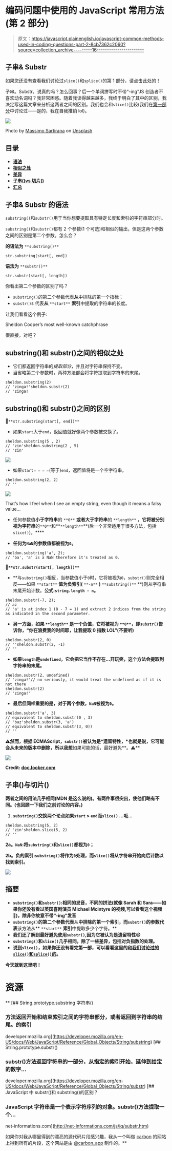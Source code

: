 # 编码问题中使用的 JavaScript 常用方法(第 2 部分)

> 原文：<https://javascript.plainenglish.io/javascript-common-methods-used-in-coding-questions-part-2-8cb7362c2060?source=collection_archive---------16----------------------->

## 子串& Substr

如果您还没有查看我们讨论过`slice()`和`splice()`的第 1 部分，请点击此处的！

子串。Substr。说真的吗？怎么回事？后一个单词拼写时不带“-ing”JS 创造者不喜欢动名词吗？我非常困惑。随着我读得越来越多，我终于明白了其中的区别，我决定写这篇文章来分析这两者之间的区别。我们也会和`slice()`比较(我们在[第一部分](https://meganslo.medium.com/javascript-common-methods-used-in-coding-questions-part-1-slice-splice-with-tv-shows-a6ddac093f83)中讨论过——是的，我在自我推销 lol)。

![](img/71d11368bd4817c9fcb588c4b447ad18.png)

Photo by [Massimo Sartirana](https://unsplash.com/@sarti46?utm_source=medium&utm_medium=referral) on [Unsplash](https://unsplash.com?utm_source=medium&utm_medium=referral)

## 目录

*   [**语法**](#7b78)
*   [**相似之处**](#b6ef)
*   [**差异**](#f8da)
*   [**子串()vs 切片()**](#fcbc)
*   [**汇总**](#ea7e)

## 子串& Substr 的语法

`substring()`和`substr()`用于当你想要提取具有特定长度和索引的字符串部分时。

`substring()`和`substr()`都有 2 个参数(1 个可选)和相似的输出，但是这两个参数之间的区别是第二个参数。怎么会？

**的语法为** `**substring()**`

```
str.substring(start[, end])
```

**语法为** `**substr()**`

```
str.substr(start[, length])
```

你看出第二个参数的区别了吗？

*   `substring()`的第二个参数代表**从**中排除的第一个指标；
*   `substr()`s 代表**从** `**start**` **索引**中提取的字符串的长度。

让我们看看这个例子:

Sheldon Cooper’s most well-known catchphrase

很直接，对吧？

## substring()和 substr()之间的相似之处

*   它们都返回字符串的*提取部分*，并且对字符串保持不变。
*   当省略第二个参数时，两种方法都会将字符提取到字符串的末尾。

```
sheldon.substring(2)
// 'zinga!'sheldon.substr(2)
// 'zinga!
```

## substring()和 substr()之间的区别

🎻`**str.substring(start[, end])**`

*   如果`start`大于`end`，返回值就好像两个参数被交换了。

```
sheldon.substring(5 , 2)
// 'zin'sheldon.substring(2 , 5)
// 'zin'
```

![](img/c19d4e9955d1a848ef72a13f3e619bb6.png)

*   如果`start`= = = =(等于)`end`，返回值将是一个空字符串。

```
sheldon.substring(2, 2)
// ''
```

![](img/3eeed89a35770126bf315a53e4bc6615.png)

That’s how I feel when I see an empty string, even though it means a falsy value…

*   任何参数值**小于字符串**的 `**0**` **或者大于字符串**的 `**length**` **，它将被分别视为字符串**的`**0**`和**`**length**`**(后一个非常适用于很多方法，包括`slice()`)。****

*   **任何为`NaN`的参数值都被视为`0`。**

```
sheldon.substring('a', 2);
// 'ba', 'a' is a NaN therefore it's treated as 0.
```

**🎻`**str.substr(start[, length])**`**

*   **与`substring()`相反，当参数值小于`0`时，它将被视为`0`，`substr()`则完全相反——如果 `**start**` **值为负索引(** `**-n**` **)** `**substring()**` **)则从字符串末尾开始计数。**公式:`string.length - n`。**

```
sheldon.substr(-7, 2);
// az
// 'a' is at index 1 (8 - 7 = 1) and extract 2 indices from the string as indicated in the second parameter.
```

*   **另一方面，**如果** `**length**` **是一个负值，它将被视为** `**0**`，即`substr()`告诉你，“你在浪费我的时间耶，让我提取 0 指数 LOL”(不要听)**

```
sheldon.substr(2, 0)
// ''sheldon.substr(2, -1)
// ''
```

*   **如果`length`是`undefined`，它会把它当作不存在…开玩笑，这个方法会提取到字符串的末尾。**

```
sheldon.substr(2, undefined)
// 'zinga!'// no seriously, it would treat the undefined as if it is not there
sheldon.substr(2)
// 'zinga!'
```

*   **最后但同样重要的是，对于两个参数，`NaN`被视为`0`。**

```
sheldon.substr('a', 3) 
// equivalent to sheldon.substr(0 , 3)
// 'baz'sheldon.substr(3, 'a') 
// equivalent to sheldon.substr(3, 0))
// ''
```

**⚠️然而，根据 ECMAScript，`substr()`被认为是*遗留特性，*也就是说，它可能会从未来的版本中删除，所以我想**如果可能的话，最好避免**。⚠️**

**![](img/30ff682db9ce12bff910efedcb52d170.png)**

**Credit: [doc.looker.com](https://docs.looker.com/admin-options/settings/legacy)**

## **子串()与切片()**

**两者之间的用法几乎相同(MDN 是这么说的)。有两件事很突出，使他们略有不同。(也回顾一下我们之前讨论的内容。)**

1.  **`substring()`交换两个论点如果`start` > `end`而`slice()` …呃…**

```
sheldon.substring(5, 2)
// 'zin'sheldon.slice(5, 2)
// ''
```

**2a。`NaN`:将`substring()`和`slice()`都视为`0`；**

**2b。负的索引:`substring()`将作为`0`处理，而`slice()`将从字符串开始向后计数以找到索引。**

**![](img/9ac3d13398821ae304915b95f792251f.png)**

## **摘要**

*   **`substring()`和`substr()`:相同的发音，不同的拼法(就像 Sarah 和 Sara——如果你还没有看过英国喜剧演员 Michael Mcintyre 的视频,可以看看这个视频🤣)，除非你故意不带“-ing”发音**
*   **`substring()`的第二个参数代表**从**中排除的第一个索引，而`substr()`的参数代表**该方法从** `**start**` **索引**中提取多少个字符。**
*   **我们还了解到最好避免使用`substr()`,因为它被认为是遗留特性😢**
*   **`substring()`和`slice()`几乎相同，除了一些差异，包括对负指数的处理。**
*   **说到`slice()`，如果你还没有看完第一部，可以看看这里的[和我们讨论过的`slice()`和`splice()`的](https://meganslo.medium.com/javascript-common-methods-used-in-coding-questions-part-1-slice-splice-with-tv-shows-a6ddac093f83)。**

**今天就到这里吧！**

# **资源**

**[](https://developer.mozilla.org/en-US/docs/Web/JavaScript/Reference/Global_Objects/String/substring) [## String.prototype.substring 字符串()

### 方法返回开始和结束索引之间的字符串部分，或者返回到字符串的结尾。的索引

developer.mozilla.org](https://developer.mozilla.org/en-US/docs/Web/JavaScript/Reference/Global_Objects/String/substring) [](https://developer.mozilla.org/en-US/docs/Web/JavaScript/Reference/Global_Objects/String/substr) [## String.prototype.substr()

### substr()方法返回字符串的一部分，从指定的索引开始，延伸到给定的数字…

developer.mozilla.org](https://developer.mozilla.org/en-US/docs/Web/JavaScript/Reference/Global_Objects/String/substr) [](http://net-informations.com/js/iq/substr.htm) [## JavaScript 中 substr()和 substring()的区别？

### JavaScript 字符串是一个表示字符序列的对象。substr()方法提取一个…

net-informations.com](http://net-informations.com/js/iq/substr.htm) 

如果你对我从哪里得到的漂亮的源代码片段感兴趣，我从一个叫做 [carbon](https://carbon.now.sh/) 的网站上得到所有的片段，这个网站是由 [@carbon_app](https://twitter.com/carbon_app) 制作的。**